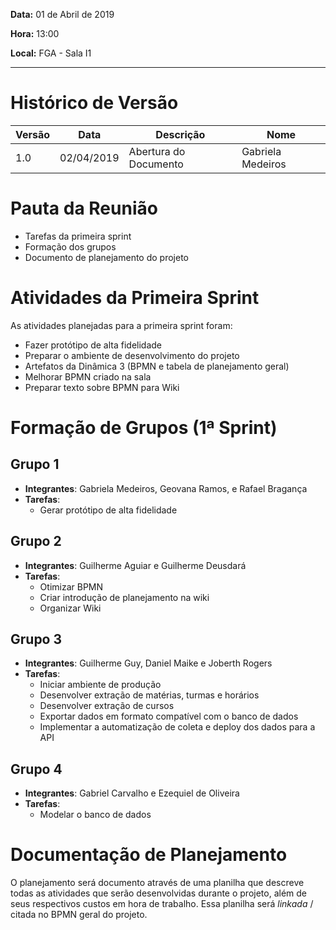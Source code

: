 **Data:**
01 de Abril de 2019

**Hora:**
13:00

**Local:**
FGA - Sala I1

---

# Histórico de Versão

| Versão | Data | Descrição | Nome |
| -- | -- | -- | -- |
| 1.0 | 02/04/2019 | Abertura do Documento | Gabriela Medeiros|

# Pauta da Reunião

* Tarefas da primeira sprint
* Formação dos grupos
* Documento de planejamento do projeto

# Atividades da Primeira Sprint
As atividades planejadas para a primeira sprint foram:
  - Fazer protótipo de alta fidelidade
  - Preparar o ambiente de desenvolvimento do projeto
  - Artefatos da Dinâmica 3 (BPMN e tabela de planejamento geral)
  - Melhorar BPMN criado na sala
  - Preparar texto sobre BPMN para Wiki

# Formação de Grupos (1ª Sprint)

## Grupo 1
- **Integrantes**: Gabriela Medeiros, Geovana Ramos,  e Rafael Bragança
- **Tarefas**: 
    - Gerar protótipo de alta fidelidade

## Grupo 2
- **Integrantes**: Guilherme Aguiar e Guilherme Deusdará
- **Tarefas**: 
    - Otimizar BPMN
    - Criar introdução de planejamento na wiki
    - Organizar Wiki

## Grupo 3
- **Integrantes**: Guilherme Guy, Daniel Maike e Joberth Rogers
- **Tarefas**: 
    - Iniciar ambiente de produção
    - Desenvolver extração de matérias, turmas e horários
    - Desenvolver extração de cursos
    - Exportar dados em formato compatível com o banco de dados
    - Implementar a automatização de coleta e deploy dos dados para a API

## Grupo 4
- **Integrantes**: Gabriel Carvalho e Ezequiel de Oliveira
- **Tarefas**: 
    - Modelar o banco de dados

# Documentação de Planejamento
O planejamento será documento através de uma planilha que descreve todas as atividades que serão desenvolvidas durante o projeto, além de seus respectivos custos em hora de trabalho.
Essa planilha será *linkada* / citada no BPMN geral do projeto.
